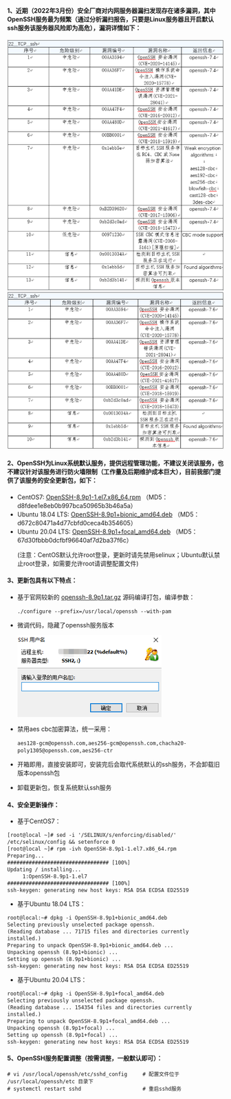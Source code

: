 

#### 1、近期（2022年3月份）安全厂商对内网服务器漏扫发现存在诸多漏洞，其中OpenSSH服务最为频繁（通过分析漏扫报告，只要是Linux服务器且开启默认ssh服务该服务器风险即为高危），漏洞详情如下：

![](/img/ssh_1.jpg) 
![](/img/ssh_2.jpg)


#### 2、OpenSSH为Linux系统默认服务，提供远程管理功能，不建议关闭该服务，也不建议针对该服务进行防火墙限制（工作量及后期维护成本巨大），目前我部门提供了该服务的安全更新包，如下：
- CentOS7: [OpenSSH-8.9p1-1.el7.x86_64.rpm](./Software/OpenSSH-8.9p1-1.el7.x86_64.rpm) （MD5：d8fdee1e8eb0b997bca50965b3b46a5a）
- Ubuntu 18.04 LTS: [OpenSSH-8.9p1+bionic_amd64.deb](./Software/OpenSSH-8.9p1+bionic_amd64.deb) （MD5：d672c80471a4d77cbfd0ceca4b354605）
- Ubuntu 20.04 LTS: [OpenSSH-8.9p1+focal_amd64.deb](./Software/OpenSSH-8.9p1+focal_amd64.deb) （MD5：67d30fbbb0dcfbf96640af7d2ba37f6c） </p>
  (注意：CentOS默认允许root登录，更新时请先禁用selinux；Ubuntu默认禁止root登录，如需要允许root请调整配置文件)


#### 3、更新包具有以下特点： 
- 基于官网较新的 [openssh-8.9p1.tar.gz](https://mirrors.aliyun.com/pub/OpenBSD/OpenSSH/portable/openssh-8.9p1.tar.gz "openssh-8.9p1.tar.gz") 源码编译打包，编译参数：</p>
  `./configure --prefix=/usr/local/openssh --with-pam`

- 微调代码，隐藏了openssh服务版本 </p>
![](./img/ssh_3.jpg)

- 禁用aes cbc加密算法，统一采用： </p>
  `aes128-gcm@openssh.com,aes256-gcm@openssh.com,chacha20-poly1305@openssh.com,aes256-ctr`

- 开箱即用，直接安装即可，安装完后会取代系统默认的ssh服务，不会卸载旧版本openssh包
- 卸载更新包，恢复系统默认ssh服务

    
#### 4、安全更新操作：
- 基于CentOS7：
```shell
[root@local ~]# sed -i '/SELINUX/s/enforcing/disabled/' /etc/selinux/config && setenforce 0
[root@local ~]# rpm -ivh OpenSSH-8.9p1-1.el7.x86_64.rpm 
Preparing...                          ################################# [100%]
Updating / installing...
     1:OpenSSH-8.9p1-1.el7              ################################# [100%]
ssh-keygen: generating new host keys: RSA DSA ECDSA ED25519
```

- 基于Ubuntu 18.04 LTS：
```shell
root@local:~# dpkg -i OpenSSH-8.9p1+bionic_amd64.deb 
Selecting previously unselected package openssh.
(Reading database ... 71715 files and directories currently installed.)
Preparing to unpack OpenSSH-8.9p1+bionic_amd64.deb ...
Unpacking openssh (8.9p1+bionic) ...
Setting up openssh (8.9p1+bionic) ...
ssh-keygen: generating new host keys: RSA DSA ECDSA ED25519 
```

- 基于Ubuntu 20.04 LTS：
```shell
root@local:~# dpkg -i OpenSSH-8.9p1+focal_amd64.deb 
Selecting previously unselected package openssh.
(Reading database ... 154354 files and directories currently installed.)
Preparing to unpack OpenSSH-8.9p1+focal_amd64.deb ...
Unpacking openssh (8.9p1+focal) ...
Setting up openssh (8.9p1+focal) ...
ssh-keygen: generating new host keys: RSA DSA ECDSA ED25519
```


#### 5、OpenSSH服务配置调整（按需调整，一般默认即可）：
```shell
# vi /usr/local/openssh/etc/sshd_config     # 配置文件位于 /usr/local/openssh/etc 目录下
# systemctl restart sshd                    # 重启sshd服务
```


